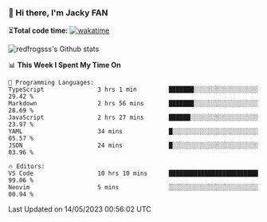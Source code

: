 ### 👋 Hi there, I'm Jacky FAN

⏳**Total code time:** [![wakatime](https://wakatime.com/badge/user/2cbd8003-b8b8-4565-92d7-ad9c23ff1846.svg)](https://wakatime.com/@2cbd8003-b8b8-4565-92d7-ad9c23ff1846)

<img src="https://github-readme-stats.vercel.app/api?username=redfrogsss&show_icons=true" alt="redfrogsss's Github stats"></img>

<!--START_SECTION:waka-->
📊 **This Week I Spent My Time On** 

```text
💬 Programming Languages: 
TypeScript               3 hrs 1 min         ███████░░░░░░░░░░░░░░░░░░   29.42 % 
Markdown                 2 hrs 56 mins       ███████░░░░░░░░░░░░░░░░░░   28.69 % 
JavaScript               2 hrs 27 mins       ██████░░░░░░░░░░░░░░░░░░░   23.97 % 
YAML                     34 mins             █░░░░░░░░░░░░░░░░░░░░░░░░   05.57 % 
JSON                     24 mins             █░░░░░░░░░░░░░░░░░░░░░░░░   03.96 % 

🔥 Editors: 
VS Code                  10 hrs 10 mins      █████████████████████████   99.06 % 
Neovim                   5 mins              ░░░░░░░░░░░░░░░░░░░░░░░░░   00.94 % 
```


 Last Updated on 14/05/2023 00:56:02 UTC
<!--END_SECTION:waka-->

